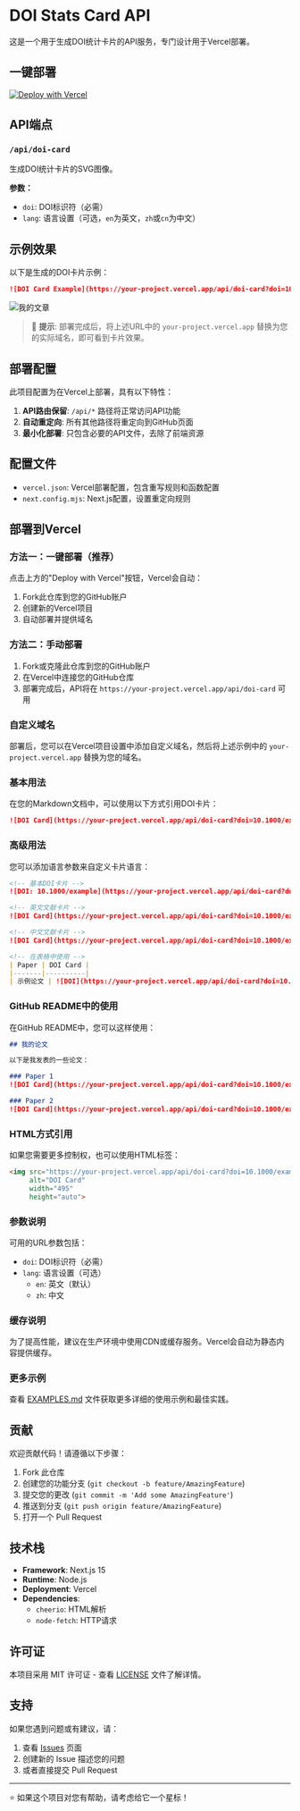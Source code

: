 # DOI Stats Card API

这是一个用于生成DOI统计卡片的API服务，专门设计用于Vercel部署。

## 一键部署

[![Deploy with Vercel](https://vercel.com/button)](https://vercel.com/new/clone?repository-url=https://github.com/Riceneeder/doi_stats_card)

## API端点

### `/api/doi-card`

生成DOI统计卡片的SVG图像。

**参数：**
- `doi`: DOI标识符（必需）
- `lang`: 语言设置（可选，`en`为英文，`zh`或`cn`为中文）

## 示例效果

以下是生成的DOI卡片示例：

<!-- 这里可以在部署后替换为实际的DOI -->
```markdown
![DOI Card Example](https://your-project.vercel.app/api/doi-card?doi=10.1038/nature12373)
```

![我的文章](https://doicard.gankun.cn.ma/api/doi-card?doi=10.1016/j.ijbiomac.2024.133614)

> 📝 **提示**: 部署完成后，将上述URL中的 `your-project.vercel.app` 替换为您的实际域名，即可看到卡片效果。

## 部署配置

此项目配置为在Vercel上部署，具有以下特性：

1. **API路由保留**: `/api/*` 路径将正常访问API功能
2. **自动重定向**: 所有其他路径将重定向到GitHub页面
3. **最小化部署**: 只包含必要的API文件，去除了前端资源

## 配置文件

- `vercel.json`: Vercel部署配置，包含重写规则和函数配置
- `next.config.mjs`: Next.js配置，设置重定向规则

## 部署到Vercel

### 方法一：一键部署（推荐）

点击上方的"Deploy with Vercel"按钮，Vercel会自动：
1. Fork此仓库到您的GitHub账户
2. 创建新的Vercel项目
3. 自动部署并提供域名

### 方法二：手动部署

1. Fork或克隆此仓库到您的GitHub账户
2. 在Vercel中连接您的GitHub仓库
3. 部署完成后，API将在 `https://your-project.vercel.app/api/doi-card` 可用

### 自定义域名

部署后，您可以在Vercel项目设置中添加自定义域名，然后将上述示例中的 `your-project.vercel.app` 替换为您的域名。

### 基本用法

在您的Markdown文档中，可以使用以下方式引用DOI卡片：

```markdown
![DOI Card](https://your-project.vercel.app/api/doi-card?doi=10.1000/example)
```

### 高级用法

您可以添加语言参数来自定义卡片语言：

```markdown
<!-- 基本DOI卡片 -->
![DOI: 10.1000/example](https://your-project.vercel.app/api/doi-card?doi=10.1000/example)

<!-- 英文文献卡片 -->
![DOI Card](https://your-project.vercel.app/api/doi-card?doi=10.1000/example&lang=en)

<!-- 中文文献卡片 -->
![DOI Card](https://your-project.vercel.app/api/doi-card?doi=10.1000/example&lang=zh)

<!-- 在表格中使用 -->
| Paper | DOI Card |
|-------|----------|
| 示例论文 | ![DOI](https://your-project.vercel.app/api/doi-card?doi=10.1000/example) |
```

### GitHub README中的使用

在GitHub README中，您可以这样使用：

```markdown
## 我的论文

以下是我发表的一些论文：

### Paper 1
![DOI Card](https://your-project.vercel.app/api/doi-card?doi=10.1000/example1)

### Paper 2
![DOI Card](https://your-project.vercel.app/api/doi-card?doi=10.1000/example2)
```

### HTML方式引用

如果您需要更多控制权，也可以使用HTML标签：

```html
<img src="https://your-project.vercel.app/api/doi-card?doi=10.1000/example" 
     alt="DOI Card" 
     width="495" 
     height="auto">
```

### 参数说明

可用的URL参数包括：
- `doi`: DOI标识符（必需）
- `lang`: 语言设置（可选）
  - `en`: 英文（默认）
  - `zh`: 中文

### 缓存说明

为了提高性能，建议在生产环境中使用CDN或缓存服务。Vercel会自动为静态内容提供缓存。

### 更多示例

查看 [EXAMPLES.md](EXAMPLES.md) 文件获取更多详细的使用示例和最佳实践。

## 贡献

欢迎贡献代码！请遵循以下步骤：

1. Fork 此仓库
2. 创建您的功能分支 (`git checkout -b feature/AmazingFeature`)
3. 提交您的更改 (`git commit -m 'Add some AmazingFeature'`)
4. 推送到分支 (`git push origin feature/AmazingFeature`)
5. 打开一个 Pull Request

## 技术栈

- **Framework**: Next.js 15
- **Runtime**: Node.js
- **Deployment**: Vercel
- **Dependencies**: 
  - `cheerio`: HTML解析
  - `node-fetch`: HTTP请求

## 许可证

本项目采用 MIT 许可证 - 查看 [LICENSE](LICENSE) 文件了解详情。

## 支持

如果您遇到问题或有建议，请：

1. 查看 [Issues](https://github.com/Riceneeder/doi_stats_card/issues) 页面
2. 创建新的 Issue 描述您的问题
3. 或者直接提交 Pull Request

---

⭐ 如果这个项目对您有帮助，请考虑给它一个星标！
